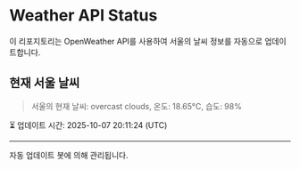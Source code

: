 
# Weather API Status

이 리포지토리는 OpenWeather API를 사용하여 서울의 날씨 정보를 자동으로 업데이트합니다.

## 현재 서울 날씨
> 서울의 현재 날씨: overcast clouds, 온도: 18.65°C, 습도: 98%

⏳ 업데이트 시간: 2025-10-07 20:11:24 (UTC)

---
자동 업데이트 봇에 의해 관리됩니다.
